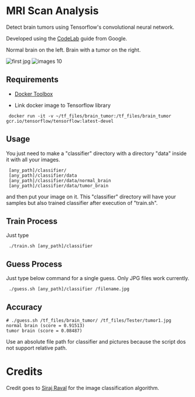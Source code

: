 # MRI Scan Analysis
Detect brain tumors using Tensorflow's convolutional neural network. 

Developed using the [CodeLab](https://codelabs.developers.google.com/codelabs/tensorflow-for-poets/?utm_campaign=chrome_series_machinelearning_063016&utm_source=gdev&utm_medium=yt-desc#0) guide from Google.

Normal brain on the left. Brain with a tumor on the right.

![first jpg](https://user-images.githubusercontent.com/9091157/35780421-29b470a6-09a9-11e8-8748-1a701f876a41.jpg)  ![images 10](https://user-images.githubusercontent.com/9091157/35780431-48bd675a-09a9-11e8-842a-5585d8a74cd4.jpg)


## Requirements

* [Docker Toolbox](https://www.docker.com/products/docker-toolbox)

* Link docker image to Tensorflow library
```
 docker run -it -v ~/tf_files/brain_tumor:/tf_files/brain_tumor gcr.io/tensorflow/tensorflow:latest-devel
``` 

## Usage 

You just need to make a "classifier" directory with a directory "data" inside it with all your images.
```
 [any_path]/classifier/
 [any_path]/classifier/data
 [any_path]/classifier/data/normal_brain
 [any_path]/classifier/data/tumor_brain
```
 and then put your image on it. 
 This "classifier" directory will have your samples but also trained classifier after execution of "train.sh". 

## Train Process
 
Just type
```
 ./train.sh [any_path]/classifier
``` 


## Guess Process

Just type below command for a single guess. Only JPG files work currently.
```
 ./guess.sh [any_path]/classifier /filename.jpg
```


## Accuracy
```
# ./guess.sh /tf_files/brain_tumor/ /tf_files/Tester/tumor1.jpg
normal brain (score = 0.91513)
tumor brain (score = 0.08487)
```

Use an absolute file path for classifier and pictures because the script dos not support relative path.


# Credits

Credit goes to [Siraj Raval](https://github.com/llSourcell) for the image classification algorithm. 



